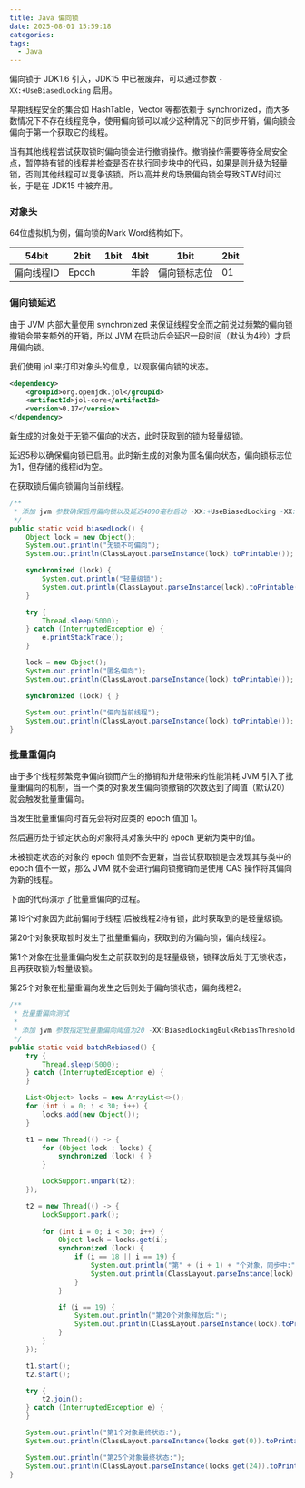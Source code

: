 ```yaml
---
title: Java 偏向锁
date: 2025-08-01 15:59:18
categories: 
tags:
  - Java
---
```

偏向锁于 JDK1.6 引入，JDK15 中已被废弃，可以通过参数 `-XX:+UseBiasedLocking` 启用。

早期线程安全的集合如 HashTable，Vector 等都依赖于 synchronized，而大多数情况下不存在线程竞争，使用偏向锁可以减少这种情况下的同步开销，偏向锁会偏向于第一个获取它的线程。

当有其他线程尝试获取锁时偏向锁会进行撤销操作。撤销操作需要等待全局安全点，暂停持有锁的线程并检查是否在执行同步块中的代码，如果是则升级为轻量锁，否则其他线程可以竞争该锁。所以高并发的场景偏向锁会导致STW时间过长，于是在 JDK15 中被弃用。

### 对象头

64位虚拟机为例，偏向锁的Mark Word结构如下。

| 54bit  | 2bit  | 1bit | 4bit | 1bit   | 2bit |
| ------ | ----- | ---- | ---- | ------ | ---- |
| 偏向线程ID | Epoch |      | 年龄   | 偏向锁标志位 | 01   |

### 偏向锁延迟

由于 JVM 内部大量使用 synchronized 来保证线程安全而之前说过频繁的偏向锁撤销会带来额外的开销，所以 JVM 在启动后会延迟一段时间（默认为4秒）才启用偏向锁。

我们使用 jol 来打印对象头的信息，以观察偏向锁的状态。

```xml
<dependency>
    <groupId>org.openjdk.jol</groupId>
    <artifactId>jol-core</artifactId>
    <version>0.17</version>
</dependency>
```

新生成的对象处于无锁不偏向的状态，此时获取到的锁为轻量级锁。

延迟5秒以确保偏向锁已启用。此时新生成的对象为匿名偏向状态，偏向锁标志位为1，但存储的线程id为空。

在获取锁后偏向锁偏向当前线程。

```java
/**
 * 添加 jvm 参数确保启用偏向锁以及延迟4000毫秒启动 -XX:+UseBiasedLocking -XX:BiasedLockingStartupDelay=4000
 */
public static void biasedLock() {
    Object lock = new Object();
    System.out.println("无锁不可偏向");
    System.out.println(ClassLayout.parseInstance(lock).toPrintable());

    synchronized (lock) {
        System.out.println("轻量级锁");
        System.out.println(ClassLayout.parseInstance(lock).toPrintable());
    }

    try {
        Thread.sleep(5000);
    } catch (InterruptedException e) {
        e.printStackTrace();
    }

    lock = new Object();
    System.out.println("匿名偏向");
    System.out.println(ClassLayout.parseInstance(lock).toPrintable());

    synchronized (lock) { }
	
    System.out.println("偏向当前线程");
    System.out.println(ClassLayout.parseInstance(lock).toPrintable());
}
```

### 批量重偏向

由于多个线程频繁竞争偏向锁而产生的撤销和升级带来的性能消耗 JVM 引入了批量重偏向的机制，当一个类的对象发生偏向锁撤销的次数达到了阈值（默认20）就会触发批量重偏向。

当发生批量重偏向时首先会将对应类的 epoch 值加 1。

然后遍历处于锁定状态的对象将其对象头中的 epoch 更新为类中的值。

未被锁定状态的对象的 epoch 值则不会更新，当尝试获取锁是会发现其与类中的 epoch 值不一致，那么 JVM 就不会进行偏向锁撤销而是使用 CAS 操作将其偏向为新的线程。

下面的代码演示了批量重偏向的过程。

第19个对象因为此前偏向于线程1后被线程2持有锁，此时获取到的是轻量级锁。

第20个对象获取锁时发生了批量重偏向，获取到的为偏向锁，偏向线程2。

第1个对象在批量重偏向发生之前获取到的是轻量级锁，锁释放后处于无锁状态，且再获取锁为轻量级锁。

第25个对象在批量重偏向发生之后则处于偏向锁状态，偏向线程2。

```java
/**
 * 批量重偏向测试
 *
 * 添加 jvm 参数指定批量重偏向阈值为20 -XX:BiasedLockingBulkRebiasThreshold=20
 */
public static void batchRebiased() {
    try {
        Thread.sleep(5000);
    } catch (InterruptedException e) {
    }

    List<Object> locks = new ArrayList<>();
    for (int i = 0; i < 30; i++) {
        locks.add(new Object());
    }

    t1 = new Thread(() -> {
        for (Object lock : locks) {
            synchronized (lock) { }
        }

        LockSupport.unpark(t2);
    });

    t2 = new Thread(() -> {
        LockSupport.park();
		
        for (int i = 0; i < 30; i++) {
            Object lock = locks.get(i);
            synchronized (lock) {
                if (i == 18 || i == 19) {
                    System.out.println("第" + (i + 1) + "个对象，同步中:");
                    System.out.println(ClassLayout.parseInstance(lock).toPrintable());
                }
            }

            if (i == 19) {
                System.out.println("第20个对象释放后:");
                System.out.println(ClassLayout.parseInstance(lock).toPrintable());
            }
        }
    });

    t1.start();
    t2.start();

    try {
        t2.join();
    } catch (InterruptedException e) {
    }

    System.out.println("第1个对象最终状态:");
    System.out.println(ClassLayout.parseInstance(locks.get(0)).toPrintable());

    System.out.println("第25个对象最终状态:");
    System.out.println(ClassLayout.parseInstance(locks.get(24)).toPrintable());
}
```


